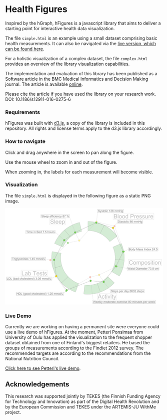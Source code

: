 Health Figures
==============
Inspired by the hGraph, hFigures is a javascript library that aims to deliver a starting point for interactive health data visualization.

The file `simple.html` is an example using a small dataset comprising basic health measurements. It can also be navigated via the [live version, which can be found here](http://ledancs.github.io/hFigures/).

For a holistic visualization of a complex dataset, the file `complex.html` provides an overview of the library visualization capabilities.

The implementation and evaluation of this library has been published as a Software article in the BMC Medical Informatics and Decision Making journal. The article is available [online](http://bmcmedinformdecismak.biomedcentral.com/articles/10.1186/s12911-016-0275-6).

Please cite the article if you have used the library on your research work.
DOI: 10.1186/s12911-016-0275-6

### Requirements
hFigures was built with [d3.js](http://d3js.org/), a copy of the library is included in this repository. All rights and license terms apply to the d3.js library accordingly.

### How to navigate


Click and drag anywhere in the screen to pan along the figure.


Use the mouse wheel to zoom in and out of the figure.


When zooming in, the labels for each measurement will become visible.

### Visualization


The file `simple.html` is displayed in the following figure as a static PNG image.


![hFigures Example](img/figureHFiguresSimple.png?raw=true "hFigures Example")


### Live Demo

Currently we are working on having a permanent site were everyone could use a live demo of hFigures. At the moment, Petteri Ponsimaa from University of Oulu has applied the visualization to the frequent shopper dataset obtained from one of Finland's biggest retailers. He based the groups of measurements according to the Findiet 2012 survey. The recommended targets are according to the recommendations from the National Nutrition Council.

[Click here to see Petteri's live demo](http://interact.oulu.fi/hFigures/nutrition.html).

Acknowledgements
----------------
This research was supported jointly by TEKES (the Finnish Funding Agency for Technology and Innovation) as part of the Digital Health Revolution and by the European Commission and TEKES under the ARTEMIS-JU WithMe project.
